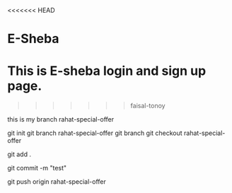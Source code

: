 <<<<<<< HEAD
# E-Sheba

This is E-sheba login and sign up page.
=======
>>>>>>> faisal-tonoy

this is  my branch rahat-special-offer

git init 
git branch rahat-special-offer
git branch
git checkout rahat-special-offer

git add .

git commit -m "test"

git push origin  rahat-special-offer